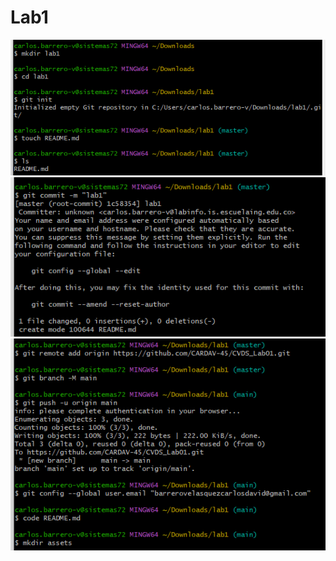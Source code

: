 # Lab1
![alt text](<assets/Screenshot 1.png>) 
![alt text](<assets/Screenshot 2.png>)
![alt text](<assets/Screenshot 3.png>) 